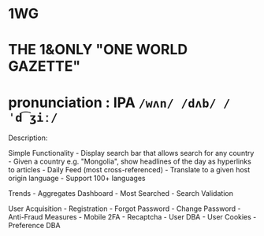 # 1WG 
# THE 1&ONLY "ONE WORLD GAZETTE"
# pronunciation : IPA `/wʌn/ /dʌb/ /ˈd͡ʒiː/`

Description:

Simple Functionality
	- Display search bar that allows search for any country
	- Given a country e.g. "Mongolia", show headlines of the day as hyperlinks to articles
	- Daily Feed (most cross-referenced)
	- Translate to a given host origin language 
	- Support 100+ languages

Trends
	- Aggregates Dashboard
	- Most Searched
		- Search Validation


User Acquisition
	- Registration
	- Forgot Password
	- Change Password
	- Anti-Fraud Measures
		- Mobile 2FA
		- Recaptcha
	- User DBA
	- User Cookies
	- Preference DBA
